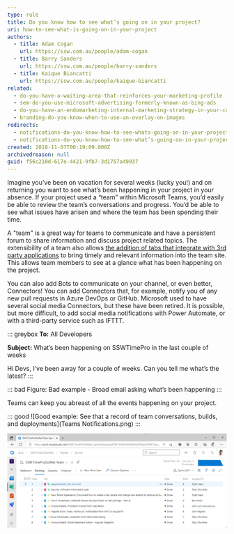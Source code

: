 ```yaml
---
type: rule
title: Do you know how to see what’s going on in your project?
uri: how-to-see-what-is-going-on-in-your-project
authors:
  - title: Adam Cogan
    url: https://ssw.com.au/people/adam-cogan
  - title: Barry Sanders
    url: https://ssw.com.au/people/barry-sanders
  - title: Kaique Biancatti
    url: https://ssw.com.au/people/kaique-biancatti
related:
  - do-you-have-a-waiting-area-that-reinforces-your-marketing-profile
  - sem-do-you-use-microsoft-advertising-formerly-known-as-bing-ads
  - do-you-have-an-endomarketing-internal-marketing-strategy-in-your-company
  - branding-do-you-know-when-to-use-an-overlay-on-images
redirects:
  - notifications-do-you-know-how-to-see-whats-going-on-in-your-project
  - notifications-do-you-know-how-to-see-what’s-going-on-in-your-project
created: 2018-11-07T00:19:09.000Z
archivedreason: null
guid: f56c210d-617e-4421-9fb7-3d1757a49937
---
```

Imagine you’ve been on vacation for several weeks (lucky you!) and on returning you want to see what’s been happening in your project in your absence.  If your project used a “team” within Microsoft Teams, you’d easily be able to review the team’s conversations and progress. You’d be able to see what issues have arisen and where the team has been spending their time. 

<!--endintro-->

A "team" is a great way for teams to communicate and have a persistent forum to share information and discuss project related topics. The extensibility of a team also allows [the addition of tabs that integrate with 3rd party applications](/add-the-right-tabs-when-creating-a-new-teams-conversation) to bring timely and relevant information into the team site. This allows team members to see at a glance what has been happening on the project.

You can also add Bots to communicate on your channel, or even better, Connectors! You can add Connectors that, for example, notify you of any new pull requests in Azure DevOps or GitHub. Microsoft used to have several social media Connectors, but these have been retired. It is possible, but more difficult, to add social media notifications with Power Automate, or with a third-party service such as IFTTT.

::: greybox
**To:** All Developers

**Subject:** What’s been happening on SSWTimePro in the last couple of weeks

Hi Devs,
I’ve been away for a couple of weeks. Can you tell me what’s the latest?
:::

::: bad
Figure: Bad example - Broad email asking what’s been happening
:::

Teams can keep you abreast of all the events happening on your project.

::: good
!\[Good example: See that a record of team conversations, builds, and deployments](Teams Notifications.png)
:::

![Figure: Look back over the Sprints you missed to see what was worked on and completed](sprint-backlog.png "Figure: Look back over the Sprints you missed to see what was worked on and completed")